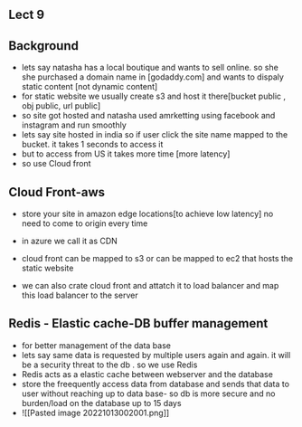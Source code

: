 ## Lect 9
## Background
- lets say natasha has a local boutique and wants to sell online. so she she purchased a domain name in [godaddy.com] and wants to dispaly static content [not dynamic content]  
- for static website we usually create s3 and host it there[bucket public , obj public, url public]
- so site got hosted and natasha used amrketting using facebook and instagram and run smoothly
- lets say site hosted in india so if user click the site name mapped to the bucket. it takes 1 seconds to access it
- but to access from US it takes more time  [more latency]
- so use Cloud front
## Cloud Front-aws
- store your site in amazon edge locations[to achieve low latency] no need to come to origin every time 
- in azure we call it as CDN
- cloud front can be mapped to s3 or can be mapped to ec2 that hosts the static website

- we can also crate cloud front and attatch it to load balancer and map this load balancer to the server

## Redis - Elastic cache-DB buffer management
- for better management of the data base
- lets say same data is requested by multiple users again and again. it will be a security threat to the db . so we use Redis
- Redis acts as a elastic cache between webserver and the database
- store the freequently access data from database and sends that data to user without reaching up to data base- so db is more secure and no burden/load on the database up to 15 days 
- ![[Pasted image 20221013002001.png]]